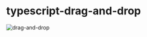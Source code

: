 ﻿# typescript-drag-and-drop
 
 ![drag-and-drop](https://user-images.githubusercontent.com/48029545/203409980-501343af-a6a2-4c78-8956-025e093440f1.png)

